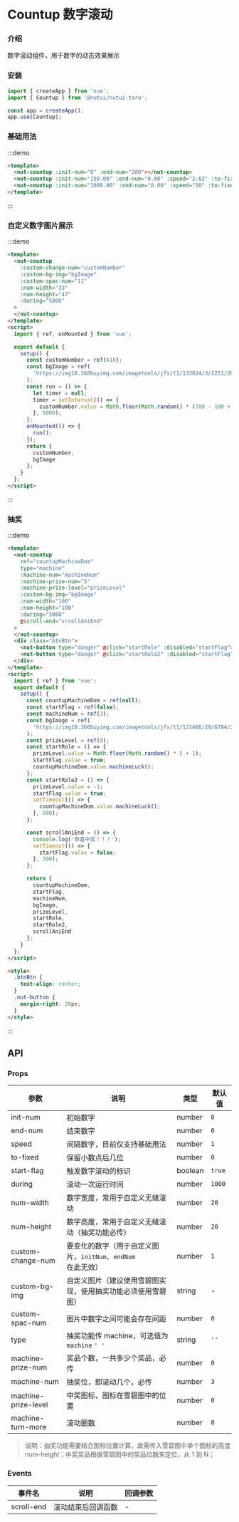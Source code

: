 # Countup 数字滚动

### 介绍

数字滚动组件，用于数字的动态效果展示

### 安装

```javascript
import { createApp } from 'vue';
import { Countup } from '@nutui/nutui-taro';

const app = createApp();
app.use(Countup);
```

### 基础用法

:::demo

```html
<template>
  <nut-countup :init-num="0" :end-num="200"></nut-countup>
  <nut-countup :init-num="150.00" :end-num="0.00" :speed="2.62" :to-fixed="2"></nut-countup>
  <nut-countup :init-num="1000.00" :end-num="0.00" :speed="50" :to-fixed="2"></nut-countup>
</template>
```

:::

### 自定义数字图片展示

:::demo

```html
<template>
  <nut-countup
    :custom-change-num="customNumber"
    :custom-bg-img="bgImage"
    :custom-spac-num="11"
    :num-width="33"
    :num-height="47"
    :during="5000"
  >
  </nut-countup>
</template>
<script>
  import { ref, onMounted } from 'vue';

  export default {
    setup() {
      const customNumber = ref(618);
      const bgImage = ref(
        'https://img10.360buyimg.com/imagetools/jfs/t1/133024/3/2251/2646/5ee7549aE8dc02d7e/de6901b6c72db396.png'
      );
      const run = () => {
        let timer = null;
        timer = setInterval(() => {
          customNumber.value = Math.floor(Math.random() * (700 - 100 + 1) + 100);
        }, 5000);
      };
      onMounted(() => {
        run();
      });
      return {
        customNumber,
        bgImage
      };
    }
  };
</script>
```

:::

### 抽奖

:::demo

```html
<template>
  <nut-countup
    ref="countupMachineDom"
    type="machine"
    :machine-num="machineNum"
    :machine-prize-num="5"
    :machine-prize-level="prizeLevel"
    :custom-bg-img="bgImage"
    :num-width="100"
    :num-height="100"
    :during="3000"
    @scroll-end="scrollAniEnd"
  >
  </nut-countup>
  <div class="btnBtn">
    <nut-button type="danger" @click="startRole" :disabled="startFlag"> 中奖 </nut-button>
    <nut-button type="danger" @click="startRole2" :disabled="startFlag"> 不中奖 </nut-button>
  </div>
</template>
<script>
  import { ref } from 'vue';
  export default {
    setup() {
      const countupMachineDom = ref(null);
      const startFlag = ref(false);
      const machineNum = ref(3);
      const bgImage = ref(
        'https://img10.360buyimg.com/imagetools/jfs/t1/121466/20/6784/28830/5f06e7f2Edbb8998c/9bdd9e7b24dff9fe.png'
      );
      const prizeLevel = ref(0);
      const startRole = () => {
        prizeLevel.value = Math.floor(Math.random() * 5 + 1);
        startFlag.value = true;
        countupMachineDom.value.machineLuck();
      };
      const startRole2 = () => {
        prizeLevel.value = -1;
        startFlag.value = true;
        setTimeout(() => {
          countupMachineDom.value.machineLuck();
        }, 500);
      };

      const scrollAniEnd = () => {
        console.log('恭喜中奖！！！');
        setTimeout(() => {
          startFlag.value = false;
        }, 300);
      };

      return {
        countupMachineDom,
        startFlag,
        machineNum,
        bgImage,
        prizeLevel,
        startRole,
        startRole2,
        scrollAniEnd
      };
    }
  };
</script>

<style>
  .btnBtn {
    text-align: center;
  }
  .nut-button {
    margin-right: 20px;
  }
</style>
```

:::

## API

### Props

| 参数                | 说明                                                         | 类型    | 默认值 |
| ------------------- | ------------------------------------------------------------ | ------- | ------ |
| init-num            | 初始数字                                                     | number  | `0`    |
| end-num             | 结束数字                                                     | number  | `0`    |
| speed               | 间隔数字，目前仅支持基础用法                                 | number  | `1`    |
| to-fixed            | 保留小数点后几位                                             | number  | `0`    |
| start-flag          | 触发数字滚动的标识                                           | boolean | `true` |
| during              | 滚动一次运行时间                                             | number  | `1000` |
| num-width           | 数字宽度，常用于自定义无缝滚动                               | number  | `20`   |
| num-height          | 数字高度，常用于自定义无缝滚动（抽奖功能必传）               | number  | `20`   |
| custom-change-num   | 要变化的数字（用于自定义图片，`initNum`、`endNum` 在此无效） | number  | `1`    |
| custom-bg-img       | 自定义图片（建议使用雪碧图实现，使用抽奖功能必须使用雪碧图） | string  | -      |
| custom-spac-num     | 图片中数字之间可能会存在间距                                 | number  | `0`    |
| type                | 抽奖功能传 machine，可选值为 `machine` `' '`                 | string  | `''`   |
| machine-prize-num   | 奖品个数，一共多少个奖品，必传                               | number  | `0`    |
| machine-num         | 抽奖位，即滚动几个，必传                                     | number  | `3`    |
| machine-prize-level | 中奖图标，图标在雪碧图中的位置                               | number  | `0`    |
| machine-turn-more   | 滚动圈数                                                     | number  | `0`    |

> 说明：抽奖功能需要结合图标位置计算，故需传入雪碧图中单个图标的高度 num-height；中奖奖品根据雪碧图中的奖品位数来定位，从 1 到 N；

### Events

| 事件名     | 说明               | 回调参数 |
| ---------- | ------------------ | -------- |
| scroll-end | 滚动结束后回调函数 | -        |
